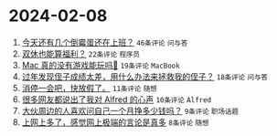 # 2024-02-08

1. [今天还有几个倒霉蛋还在上班？](https://www.v2ex.com/t/1014987) `46条评论` `问与答`
1. [双休也能算福利？](https://www.v2ex.com/t/1014980) `22条评论` `程序员`
1. [Mac 真的没有游戏能玩吗🥺](https://www.v2ex.com/t/1014981) `19条评论` `MacBook`
1. [过年发现侄子成绩太差，用什么办法来拯救我的侄子？](https://www.v2ex.com/t/1014985) `18条评论` `问与答`
1. [消停一会吧，快放假了。](https://www.v2ex.com/t/1014974) `11条评论` `随想`
1. [很多网友都说出了我对 Alfred 的心声](https://www.v2ex.com/t/1014975) `10条评论` `Alfred`
1. [大伙周边的人喜欢问自己一个月挣多少钱吗？](https://www.v2ex.com/t/1014991) `9条评论` `职场话题`
1. [上网上多了，感觉网上极端的言论是真多](https://www.v2ex.com/t/1014992) `8条评论` `随想`
